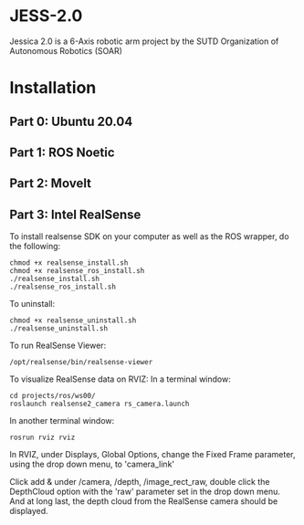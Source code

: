 # JESS-2.0
Jessica 2.0 is a 6-Axis robotic arm project by the SUTD Organization of Autonomous Robotics (SOAR)

# Installation
## Part 0: Ubuntu 20.04

## Part 1: ROS Noetic

## Part 2: MoveIt

## Part 3: Intel RealSense
To install realsense SDK on your computer as well as the ROS wrapper, do the following:
```
chmod +x realsense_install.sh
chmod +x realsense_ros_install.sh
./realsense_install.sh
./realsense_ros_install.sh
```

To uninstall:
```
chmod +x realsense_uninstall.sh
./realsense_uninstall.sh
```

To run RealSense Viewer:
```
/opt/realsense/bin/realsense-viewer
```

To visualize RealSense data on RVIZ:
In a terminal window:
```
cd projects/ros/ws00/
roslaunch realsense2_camera rs_camera.launch
```

In another terminal window:
```
rosrun rviz rviz
```

In RVIZ, under Displays, Global Options, change the Fixed Frame parameter, using the drop down menu, to 'camera_link'

Click add & under /camera, /depth, /image_rect_raw, double click the DepthCloud option with the 'raw' parameter set in the drop down menu. And at long last, the depth cloud from the RealSense camera should be displayed.
